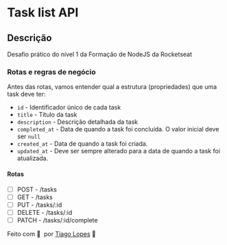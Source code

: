 # Task list API

## Descrição

Desafio prático do nível 1 da Formação de NodeJS da Rocketseat

### Rotas e regras de negócio

Antes das rotas, vamos entender qual a estrutura (propriedades) que uma task deve ter:

- `id` - Identificador único de cada task
- `title` - Título da task
- `description` - Descrição detalhada da task
- `completed_at` - Data de quando a task foi concluída. O valor inicial deve ser `null`
- `created_at` - Data de quando a task foi criada.
- `updated_at` - Deve ser sempre alterado para a data de quando a task foi atualizada.

#### Rotas

- [ ] POST - /tasks
- [ ] GET - /tasks
- [ ] PUT - /tasks/:id
- [ ] DELETE - /tasks/:id
- [ ] PATCH - /tasks/:id/complete

Feito com 💜 &nbsp;por [Tiago Lopes]([https://tiagolopes.vercel.app) 👋